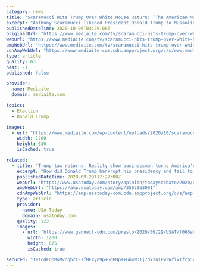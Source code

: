 ```yaml
---
category: news
title: "Scaramucci Hits Trump Over White House Return: ‘The American Mussolini Standing on the Balcony’"
excerpt: "Anthony Scaramucci likened President Donald Trump to Mussolini in reacting to his return from Walter Reed Medical Center."
publishedDateTime: 2020-10-06T03:29:00Z
originalUrl: "https://www.mediaite.com/tv/scaramucci-hits-trump-over-white-house-return-the-american-mussolini-standing-on-the-balcony/"
webUrl: "https://www.mediaite.com/tv/scaramucci-hits-trump-over-white-house-return-the-american-mussolini-standing-on-the-balcony/"
ampWebUrl: "https://www.mediaite.com/tv/scaramucci-hits-trump-over-white-house-return-the-american-mussolini-standing-on-the-balcony/amp/"
cdnAmpWebUrl: "https://www-mediaite-com.cdn.ampproject.org/c/s/www.mediaite.com/tv/scaramucci-hits-trump-over-white-house-return-the-american-mussolini-standing-on-the-balcony/amp/"
type: article
quality: 63
heat: -1
published: false

provider:
  name: Mediaite
  domain: mediaite.com

topics:
  - Election
  - Donald Trump

images:
  - url: "https://www.mediaite.com/wp-content/uploads/2020/10/scaramucci.jpg"
    width: 1200
    height: 630
    isCached: true

related:
  - title: "Trump tax returns: Reality show businessman turns America's loser in chief"
    excerpt: "How did Donald Trump bankrupt his presidency and fail to save America from COVID-19? Answers lie in his success in dodging taxes and debts."
    publishedDateTime: 2020-09-29T17:27:00Z
    webUrl: "https://www.usatoday.com/story/opinion/todaysdebate/2020/09/29/trump-tax-returns-reality-show-loser-businessman-editorials-debates/3565963001/"
    ampWebUrl: "https://amp.usatoday.com/amp/3565963001"
    cdnAmpWebUrl: "https://amp-usatoday-com.cdn.ampproject.org/c/s/amp.usatoday.com/amp/3565963001"
    type: article
    provider:
      name: USA Today
      domain: usatoday.com
    quality: 123
    images:
      - url: "https://www.gannett-cdn.com/presto/2020/09/29/USAT/f065e03b-91bf-4678-aad0-a2161d916085-Trump.jpg?auto=webp&crop=5087,2861,x0,y423&format=pjpg&width=1200"
        width: 1200
        height: 675
        isCached: true

secured: "IetcdFOoMuMvngbZCFIfHFryn9p+GoBDpI+6b4WDIj7dx2niFw3WfixIfrp5rybMQIXLdsz+EiuvpDRNDOJ9Ogv667cE0u0c1jHkVn1Cafu9nrA0gYZD9hqKRsGFb1paiKq88I7gWxisMuem3f8yiNAeOXx6dzHsnBi+aZal1dAaaBQ1j7Zh2m2er1FF87O72znPMiT79QPd0qpiJtFGvGf8Y9McAB12GMEkgeiO3vSOwGNcc9rPmrctZnY9ZQsV4KlM8VNVOeU6+3zOD8LE3R90z5acNdGOZFPcQp6xMge2gqzaDg7wk0RO9bvAw5FjqI493wL50xTTKqSOanzAjzbtMIcMNY0WUhlqf55+5nc=;P8RdNLF1xEQ1JmtXJym9cQ=="
---
```


